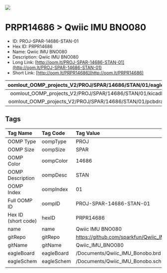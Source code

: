 


  
![][im]
# PRPR14686 > Qwiic IMU BNO080

- ID: PROJ-SPAR-14686-STAN-01
- Hex ID: PRPR14686
- Name: Qwiic IMU BNO080
- Description: Qwiic IMU BNO080
- Long Link: [http://oom.lt/PROJ-SPAR-14686-STAN-01](http://oom.lt/PROJ-SPAR-14686-STAN-01)
- Short Link: [http://oom.lt/PRPR14686](http://oom.lt/PRPR14686)
  

|oomlout_OOMP_projects_V2/PROJ/SPAR/14686/STAN/01/eagleImage.png|oomlout_OOMP_projects_V2/PROJ/SPAR/14686/STAN/01/eagleSchemImage.png|oomlout_OOMP_projects_V2/PROJ/SPAR/14686/STAN/01/kicadPcb3dFront.png|oomlout_OOMP_projects_V2/PROJ/SPAR/14686/STAN/01/kicadPcb3dBack.png|
| :---: | :---: | :---: | :---: |
|oomlout_OOMP_projects_V2/PROJ/SPAR/14686/STAN/01/kicadPcb3d.png|oomlout_OOMP_projects_V2/PROJ/SPAR/14686/STAN/01/bomBack.png|oomlout_OOMP_projects_V2/PROJ/SPAR/14686/STAN/01/bomFront.png|oomlout_OOMP_projects_V2/PROJ/SPAR/14686/STAN/01/pcbdraw.svg|
|oomlout_OOMP_projects_V2/PROJ/SPAR/14686/STAN/01/pcbdrawBack.svg||||

## Tags
  

|Tag Name|Tag Code|Tag Value|
| :--- | :--- | :--- |
|OOMP Type|oompType|PROJ|
|OOMP Size|oompSize|SPAR|
|OOMP Color|oompColor|14686|
|OOMP Description|oompDesc|STAN|
|OOMP Index|oompIndex|01|
|Full OOMP ID|oompID|PROJ-SPAR-14686-STAN-01|
|Hex ID (short code)|hexID|PRPR14686|
|name|name|Qwiic IMU BNO080|
|gitRepo|gitRepo|https://github.com/sparkfun/Qwiic_IMU_BNO080|
|gitName|gitName|Qwiic_IMU_BNO080|
|eagleBoard|eagleBoard|/Documents/Qwiic_IMU_Bonobo.brd|
|eagleSchem|eagleSchem|/Documents/Qwiic_IMU_Bonobo.sch|
||||



[im]: PROJ/SPAR/14686/STAN/01/kicadPcb3d_450.png

